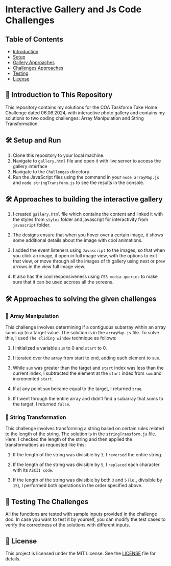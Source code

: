 <h1>Interactive Gallery and Js Code Challenges</h1>

## Table of Contents

- [Introduction](#introduction-to-this-repository)
- [Setup](#setup-and-run)
- [Gallery Approaches](#approaches-to-building-the-interactive-gallery)
- [Challenges Approaches](#approaches-to-solving-the-given-challenges)
- [Testing](#testing-the-challenges)
- [License](#license)

## 🚨 Introduction to This Repository

This repository contains my solutions for the COA Taskforce Take Home Challenge dated 06.06.2024, with interactive photo gallery and contains my solutions to two coding challenges: Array Manipulation and String Transformation.

## 🛠 Setup and Run

1. Clone this repository to your local machine.
2. Navigate to `gallery.html` file and open it with live server to access the gallery interface
3. Navigate to the `Challenges` directory.
4. Run the JavaScript files using the command in your `node arrayMap.js` and `node stringTransform.js` to see the results in the console.

## 🛠 Approaches to building the interactive gallery

1. I created `gallery.html` file which contains the content and linked it with the styles from `styles` folder and javascript for interactivity from `javascript` folder.

2. The designs ensure that when you hover over a certain image, it shows some additional details about the image with cool animations.

3. I added the event listeners using `Javascript` to the images, so that when you click an image, it open in full image view, with the options to exit that view, or move through all the images of th gallery using next or prev arrows in the view full image view.

4. It also has the cool responsiveness using `CSS media queries` to make sure that it can be used accross all the screens.

## 🛠 Approaches to solving the given challenges

### 🚀 Array Manipulation

This challenge involves determining if a contiguous subarray within an array sums up to a target value. The solution is in the `arrayMap.js` file. To solve this, I used `The sliding window` technique as follows:

1. I initialized a variable `sum` to 0 and `start` to 0.

2. I iterated over the array from start to end, adding each element to `sum`.

3. While `sum` was greater than the target and `start` index was less than the current index, I subtracted the element at the `start` index from `sum` and incremented `start`.

4. If at any point `sum` became equal to the target, I returned `true`.

5. If I went through the entire array and didn’t find a subarray that sums to the target, I returned `false`.

### 🚀 String Transformation

This challenge involves transforming a string based on certain rules related to the length of the string. The solution is in the `stringTransform.js` file. Here, I checked the length of the string and then applied the transformations as requested like this:

1. If the length of the string was divisible by `3`, I `reversed` the entire string.

2. If the length of the string was divisible by `5`, I `replaced` each character with its `ASCII code`.

3. If the length of the string was divisible by both `3` and `5` (i.e., divisible by `15`), I performed both operations in the order specified above.

## 🚨 Testing The Challenges

All the functions are tested with sample inputs provided in the challenge doc. In case you want to test it by yourself, you can modify the test cases to verify the correctness of the solutions with different inputs.

## 🚨 License

This project is licensed under the MIT License. See the [LICENSE](https://github.com/pandao/editor.md/blob/master/LICENSE) file for details.

